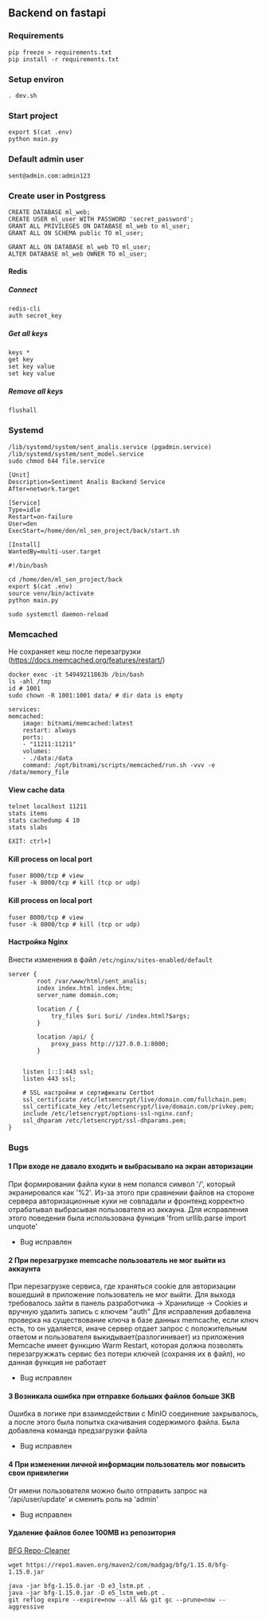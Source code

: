 Backend on fastapi
----


### Requirements

    pip freeze > requirements.txt
    pip install -r requirements.txt

### Setup environ

    . dev.sh

### Start project

    export $(cat .env)
    python main.py

### Default admin user

    sent@admin.com:admin123

### Create user in Postgress

    CREATE DATABASE ml_web;
    CREATE USER ml_user WITH PASSWORD 'secret_password';
    GRANT ALL PRIVILEGES ON DATABASE ml_web to ml_user;
    GRANT ALL ON SCHEMA public TO ml_user;

    GRANT ALL ON DATABASE ml_web TO ml_user;
    ALTER DATABASE ml_web OWNER TO ml_user;

#### Redis

##### Connect

    redis-cli
    auth secret_key

##### Get all keys

    keys *
    get key
    set key value
    set key value

##### Remove all keys

    flushall


### Systemd

    /lib/systemd/system/sent_analis.service (pgadmin.service)
    /lib/systemd/system/sent_model.service 
    sudo chmod 644 file.service

    [Unit]
    Description=Sentiment Analis Backend Service
    After=network.target

    [Service]
    Type=idle
    Restart=on-failure
    User=den
    ExecStart=/home/den/ml_sen_project/back/start.sh

    [Install]
    WantedBy=multi-user.target

    #!/bin/bash

    cd /home/den/ml_sen_project/back
    export $(cat .env)
    source venv/bin/activate
    python main.py

    sudo systemctl daemon-reload

### Memcached

Не сохраняет кеш после перезагрузки (https://docs.memcached.org/features/restart/)

    docker exec -it 54949211863b /bin/bash
    ls -ahl /tmp
    id # 1001
    sudo chown -R 1001:1001 data/ # dir data is empty

    services:
    memcached:
        image: bitnami/memcached:latest
        restart: always
        ports:
        - "11211:11211"
        volumes:
        - ./data:/data
        command: /opt/bitnami/scripts/memcached/run.sh -vvv -e /data/memory_file

#### View cache data

    telnet localhost 11211
    stats items
    stats cachedump 4 10
    stats slabs

    EXIT: ctrl+]

#### Kill process on local port

    fuser 8000/tcp # view
    fuser -k 8000/tcp # kill (tcp or udp)

#### Kill process on local port

    fuser 8000/tcp # view
    fuser -k 8000/tcp # kill (tcp or udp)

#### Настройка Nginx

Внести изменения в файл ```/etc/nginx/sites-enabled/default```

    server {
            root /var/www/html/sent_analis;
            index index.html index.htm;
            server_name domain.com;

            location / {
                try_files $uri $uri/ /index.html?$args;
            }

            location /api/ {
                proxy_pass http://127.0.0.1:8000;
            }


        listen [::]:443 ssl; 
        listen 443 ssl; 

        # SSL настройки и сертификаты Certbot
        ssl_certificate /etc/letsencrypt/live/domain.com/fullchain.pem; 
        ssl_certificate_key /etc/letsencrypt/live/domain.com/privkey.pem;
        include /etc/letsencrypt/options-ssl-nginx.conf; 
        ssl_dhparam /etc/letsencrypt/ssl-dhparams.pem; 
    }


### Bugs

#### 1 При входе не давало входить и выбрасывало на экран авторизации

При формировании файла куки в нем попался символ '/', который экранировался как '%2'. Из-за этого при сравнении файлов на стороне сервера авторизационные куки не совпадали и фронтенд корректно отрабатывал выбрасывая пользователя из аккауна.
Для исправления этого поведения была использована функция 'from urllib.parse import unquote'

- Bug исправлен

#### 2 При перезагрузке memcache пользователь не мог выйти из аккаунта

При перезагрузке сервиса, где храняться cookie для авторизации вошедший в приложение пользователь
не мог выйти. Для выхода требовалось зайти в панель разработчика -> Хранилище -> Cookies и вручную удалить
запись с ключем "auth"
Для  исправления добавлена проверка на существование ключа в базе данных memcache, если ключ есть, то он удаляется, 
иначе сервер отдает запрос с положительным ответом и пользователя выкидывает(разлогинивает) из приложения
Memcache имеет функцию Warm Restart, которая должна позволять перезагружжать сервис без потери ключей (сохраняя их в файл),
но данная функция не работает

- Bug исправлен

#### 3 Возникала ошибка при отправке больших файлов больше 3KB

Ошибка в логике при взаимодействии с MinIO соединение закрывалось, а после этого была попытка скачивания содержимого файла. Была добавлена команда предзагрузки файла

- Bug исправлен

#### 4 При изменении личной информации пользователь мог повысить свои привилегии
От имени пользователя можно было отправить запрос на '/api/user/update' и сменить роль на 'admin'

- Bug исправлен

#### Удаление файлов более 100MB из репозитория

[BFG Repo-Cleaner](https://rtyley.github.io/bfg-repo-cleaner/)


    wget https://repo1.maven.org/maven2/com/madgag/bfg/1.15.0/bfg-1.15.0.jar
    
    java -jar bfg-1.15.0.jar -D e3_lstm.pt .
    java -jar bfg-1.15.0.jar -D e5_lstm_web.pt .
    git reflog expire --expire=now --all && git gc --prune=now --aggressive
